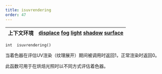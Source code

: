 ```yaml
---
title: isuvrendering
order: 47
---
```

| 上下文环境 | [displace](../contexts/displace.html)  [fog](../contexts/fog.html)  [light](../contexts/light.html)  [shadow](../contexts/shadow.html)  [surface](../contexts/surface.html) |
| --- | --- |

`int  isuvrendering()`

当着色器在评估UV渲染（纹理展开）期间被调用时返回1，正常渲染时返回0。

此函数可用于在烘焙光照时以不同方式评估着色器。